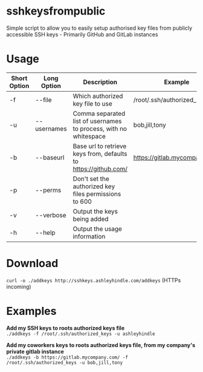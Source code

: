 # sshkeysfrompublic
Simple script to allow you to easily setup authorised key files from publicly accessible SSH keys - Primarily GitHub and GitLab instances

# Usage
| Short Option | Long Option | Description | Example |
| ------------ | ----------- | ----------- | ------- |
| -f | --file | Which authorized key file to use | /root/.ssh/authorized_keys |
| -u | --usernames | Comma separated list of usernames to process, with no whitespace | bob,jill,tony |
| -b | --baseurl | Base url to retrieve keys from, defaults to https://github.com/ | https://gitlab.mycompany.com |
| -p | --perms | Don't set the authorized key files permissions to 600 |  |
| -v | --verbose | Output the keys being added |  |
| -h | --help | Output the usage information |  |

# Download
`curl -o ./addkeys http://sshkeys.ashleyhindle.com/addkeys` (HTTPs incoming)

# Examples
**Add my SSH keys to roots authorized keys file**  
`./addkeys -f /root/.ssh/authorized_keys -u ashleyhindle`


**Add my coworkers keys to roots authorized keys file, from my company's private gitlab instance**  
`./addkeys -b https://gitlab.mycompany.com/ -f /root/.ssh/authorized_keys -u bob,jill,tony`
